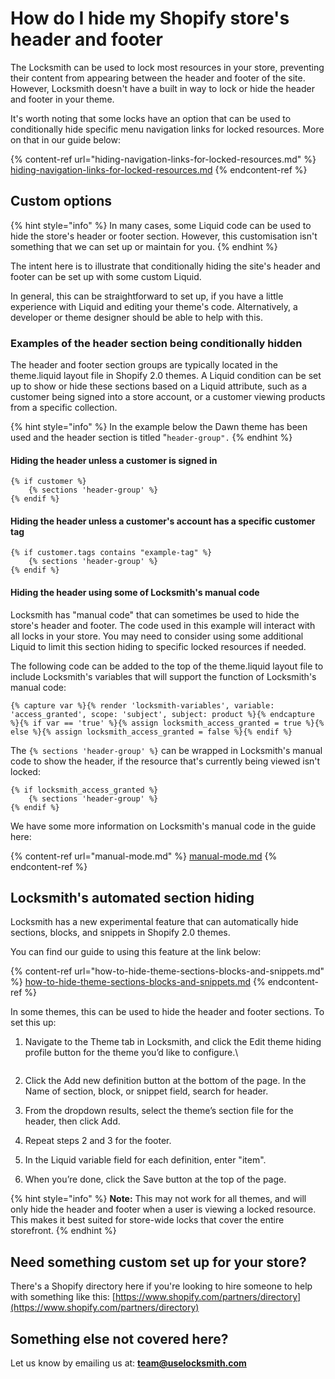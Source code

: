 # How do I hide my Shopify store's header and footer

The Locksmith can be used to lock most resources in your store, preventing their content from appearing between the header and footer of the site. However, Locksmith doesn't have a built in way to lock or hide the header and footer in your theme.&#x20;

It's worth noting that some locks have an option that can be used to conditionally hide specific menu navigation links for locked resources. More on that in our guide below:

{% content-ref url="hiding-navigation-links-for-locked-resources.md" %}
[hiding-navigation-links-for-locked-resources.md](hiding-navigation-links-for-locked-resources.md)
{% endcontent-ref %}

## Custom options

{% hint style="info" %}
In many cases, some Liquid code can be used to hide the store's header or footer section. However, this customisation isn't something that we can set up or maintain for you.
{% endhint %}

The intent here is to illustrate that conditionally hiding the site's header and footer can be set up with some custom Liquid.

In general, this can be straightforward to set up, if you have a little experience with Liquid and editing your theme's code. Alternatively, a developer or theme designer should be able to help with this.

### Examples of the header section being conditionally hidden

The header and footer section groups are typically located in the theme.liquid layout file in Shopify 2.0 themes. A Liquid condition can be set up to show or hide these sections based on a Liquid attribute, such as a customer being signed into a store account, or a customer viewing products from a specific collection.

{% hint style="info" %}
In the example below the Dawn theme has been used and the header section is titled "`header-group".`
{% endhint %}

#### Hiding the header unless a customer is signed in

```
{% if customer %}
    {% sections 'header-group' %}
{% endif %}
```

#### Hiding the header unless a customer's account has a specific customer tag

```
{% if customer.tags contains "example-tag" %}
    {% sections 'header-group' %}
{% endif %}
```

#### Hiding the header using some of Locksmith's manual code

Locksmith has "manual code" that can sometimes be used to hide the store's header and footer. The code used in this example will interact with all locks in your store. You may need to consider using some additional Liquid to limit this section hiding to specific locked resources if needed.

The following code can be added to the top of the theme.liquid layout file to include Locksmith's variables that will support the function of Locksmith's manual code:

```
{% capture var %}{% render 'locksmith-variables', variable: 'access_granted', scope: 'subject', subject: product %}{% endcapture %}{% if var == 'true' %}{% assign locksmith_access_granted = true %}{% else %}{% assign locksmith_access_granted = false %}{% endif %}
```

The `{% sections 'header-group' %}` can be wrapped in Locksmith's manual code to show the header, if the resource that's currently being viewed isn't locked:

```
{% if locksmith_access_granted %}
    {% sections 'header-group' %}
{% endif %}  
```

We have some more information on Locksmith's manual code in the guide here:

{% content-ref url="manual-mode.md" %}
[manual-mode.md](manual-mode.md)
{% endcontent-ref %}

## Locksmith's automated section hiding

Locksmith has a new experimental feature that can automatically hide sections, blocks, and snippets in Shopify 2.0 themes.

You can find our guide to using this feature at the link below:

{% content-ref url="how-to-hide-theme-sections-blocks-and-snippets.md" %}
[how-to-hide-theme-sections-blocks-and-snippets.md](how-to-hide-theme-sections-blocks-and-snippets.md)
{% endcontent-ref %}

In some themes, this can be used to hide the header and footer sections. To set this up:

1.  Navigate to the Theme tab in Locksmith, and click the Edit theme hiding profile button for the theme you’d like to configure.\


    <figure><img src="../../.gitbook/assets/Screenshot 2025-06-05 at 5.12.45 pm.png" alt=""><figcaption></figcaption></figure>
2. Click the Add new definition button at the bottom of the page. In the Name of section, block, or snippet field, search for header.
3. From the dropdown results, select the theme’s section file for the header, then click Add.
4. Repeat steps 2 and 3 for the footer.
5. In the Liquid variable field for each definition, enter "item".
6. When you’re done, click the Save button at the top of the page.

{% hint style="info" %}
**Note:** This may not work for all themes, and will only hide the header and footer when a user is viewing a locked resource. This makes it best suited for store-wide locks that cover the entire storefront.
{% endhint %}

## Need something custom set up for your store?

There's a Shopify directory here if you're looking to hire someone to help with something like this: [https://www.shopify.com/partners/directory](https://www.shopify.com/partners/directory)

## Something else not covered here?&#x20;

Let us know by emailing us at: **team@uselocksmith.com**
